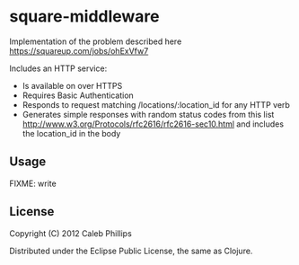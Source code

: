 # square-middleware

Implementation of the problem described here https://squareup.com/jobs/ohExVfw7

Includes an HTTP service:
* Is available on over HTTPS
* Requires Basic Authentication
* Responds to request matching /locations/:location_id for any HTTP verb
* Generates simple responses with random status codes from this list http://www.w3.org/Protocols/rfc2616/rfc2616-sec10.html and includes the location_id in the body

## Usage

FIXME: write

## License

Copyright (C) 2012 Caleb Phillips

Distributed under the Eclipse Public License, the same as Clojure.
